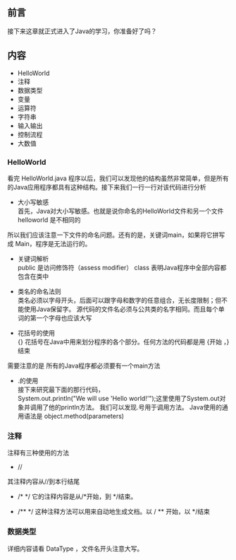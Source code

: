 ## 前言

接下来这章就正式进入了Java的学习，你准备好了吗？

## 内容

+ HelloWorld
+ 注释
+ 数据类型
+ 变量
+ 运算符
+ 字符串
+ 输入输出
+ 控制流程
+ 大数值


### HelloWorld

看完 HelloWorld.java 程序以后，我们可以发现他的结构虽然非常简单，但是所有的Java应用程序都具有这种结构。接下来我们一行一行对该代码进行分析

+ 大小写敏感  
首先，Java对大小写敏感。也就是说你命名的HelloWorld文件和另一个文件 helloworld 是不相同的

所以我们应该注意一下文件的命名问题。还有的是，关键词main，如果将它拼写成 Main，程序是无法运行的。

+ 关键词解析  
 public 是访问修饰符（assess modifier）
 class 表明Java程序中全部内容都包含在类中
 
+ 类名的命名法则  
类名必须以字母开头，后面可以跟字母和数字的任意组合，无长度限制；但不能使用Java保留字。
 源代码的文件名必须与公共类的名字相同。而且每个单词的第一个字母也应该大写
 
 
+ 花括号的使用  
 {} 花括号在Java中用来划分程序的各个部分。任何方法的代码都是用 {开始  ，}结束
 
 需要注意的是 所有的Java程序都必须要有一个main方法
 
+ .的使用  
接下来研究最下面的那行代码，  
System.out.println("We will use 'Hello world!'");这里使用了System.out对象并调用了他的println方法。
我们可以发现.号用于调用方法。
 Java使用的通用语法是 object.method(parameters)

### 注释

注释有三种使用的方法

+ //

其注释内容从//到本行结尾

+ /* */ 
它的注释内容是从/*开始，到 */结束。

+ /** */
这种注释方法可以用来自动地生成文档。以 / ** 开始，以 */结束

### 数据类型

详细内容请看 DataType ，文件名开头注意大写。


